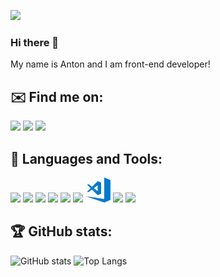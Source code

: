 ![](https://visitor-badge.laobi.icu/badge?page_id=antonskrebetz.antonskrebetz)

### Hi there 👋
My name is Anton and I am front-end developer!

## ✉️ Find me on:
<p align="left">
 <a href="https://www.linkedin.com/in/antonskrebetz/" target="_blank"> <img src="https://img.icons8.com/color/48/000000/linkedin.png"></a>
 <a href="mailto:antonskrebetz@gmail.com" target="_blank"><img src="https://img.icons8.com/color/48/000000/gmail.png"></a>
 <a href="https://www.instagram.com/antonskrebetz/" target="_blank"><img src="https://img.icons8.com/fluent/48/000000/instagram-new.png"></a>
</p>

## 🧰 Languages and Tools:
<p align="left">
<img src="https://img.icons8.com/color/48/000000/html-5--v1.png">
<img src="https://img.icons8.com/color/48/000000/css3.png">
<img src="https://img.icons8.com/color/48/000000/sass.png">
<img src="https://img.icons8.com/color/48/000000/bootstrap.png">
<img src="https://img.icons8.com/color/48/000000/javascript--v2.png">
<img src="https://img.icons8.com/color/48/000000/typescript.png">
<img src="https://raw.githubusercontent.com/github/explore/80688e429a7d4ef2fca1e82350fe8e3517d3494d/topics/visual-studio-code/visual-studio-code.png" height="40">
<img src="https://img.icons8.com/color/48/000000/figma--v1.png">
<img src="https://img.icons8.com/color/48/000000/adobe-photoshop--v1.png">
</p>

## 🏆 GitHub stats:
![GitHub stats](https://github-readme-stats.vercel.app/api?username=antonskrebetz&show_icons=true&theme=radical)
![Top Langs](https://github-readme-stats.vercel.app/api/top-langs/?username=antonskrebetz&theme=radical&layout=compact)
